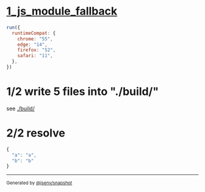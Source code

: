 # [1_js_module_fallback](../../babel_helper_shared.test.mjs#L28)

```js
run({
  runtimeCompat: {
    chrome: "55",
    edge: "14",
    firefox: "52",
    safari: "11",
  },
})
```

# 1/2 write 5 files into "./build/"

see [./build/](./build/)

# 2/2 resolve

```js
{
  "a": "a",
  "b": "b"
}
```
---
<sub>
  Generated by <a href="https://github.com/jsenv/core/tree/main/packages/independent/snapshot">@jsenv/snapshot</a>
</sub>